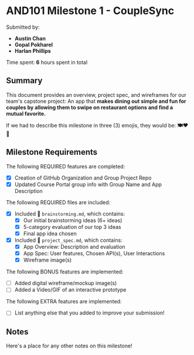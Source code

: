 <!-- (This is a comment) INSTRUCTIONS: Go through this page and fill out any **bolded** entries with their correct values.-->

# AND101 Milestone 1 - **CoupleSync**

Submitted by:
- **Austin Chan**
- **Gopal Pokharel**
- **Harlan Phillips**

Time spent: **6** hours spent in total

## Summary

This document provides an overview, project spec, and wireframes for our team's capstone project: An app that **makes dining out simple and fun for couples by allowing them to swipe on restaurant options and find a mutual favorite.**

If we had to describe this milestone in three (3) emojis, they would be: **🍽️❤️📱**

## Milestone Requirements

<!-- Please be sure to change the [ ] to [x] for any features you completed.  If a feature is not checked [x], you might miss the points for that item! -->

The following REQUIRED features are completed:

- [x] Creation of GitHub Organization and Group Project Repo
- [x] Updated Course Portal group info with Group Name and App Description

The following REQUIRED files are included:

- [x] Included 📄 `brainstorming.md`, which contains:
  - [x] Our initial brainstorming ideas (6+ ideas)
  - [x] 5-category evaluation of our top 3 ideas
  - [x] Final app idea chosen
- [x] Included 📄 `project_spec.md`, which contains:
  - [x] App Overview: Description and evaluation
  - [x] App Spec: User features, Chosen API(s), User Interactions
  - [x] Wireframe image(s)

The following BONUS features are implemented:

- [ ] Added digital wireframe/mockup image(s)
- [ ] Added a Video/GIF of an interactive prototype

The following EXTRA features are implemented:

- [ ] List anything else that you added to improve your submission!

## Notes

Here's a place for any other notes on this milestone!
